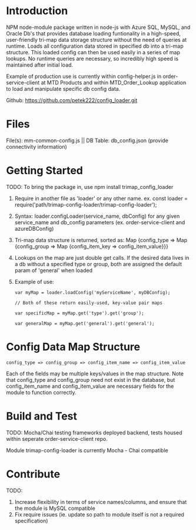 # Introduction
NPM node-module package written in node-js with Azure SQL, MySQL, and Oracle Db's that provides database loading funtionality in a high-speed, user-friendly tri-map data storage structure without the need of queries at runtime. Loads all configuration data stored in specified db into a tri-map structure. This loaded config can then be used easily in a series of map lookups. No runtime queries are necessary, so incredibly high speed is maintained after initial load. 

Example of production use is currently within config-helper.js in order-service-client at MTD Products and within MTD_Order_Lookup application to load and manipulate specific db config data.

Github: https://github.com/petek222/config_loader.git

# Files
File(s): mm-common-config.js || DB Table: db_config.json (provide connectivity information)

# Getting Started
TODO: To bring the package in, use npm install trimap_config_loader

1. Require in another file as 'loader' or any other name. ex. const loader = require('path/trimap-config-loader/trimap-config-loader');
2. Syntax: loader.configLoader(service_name, dbConfig) for any given service_name and db_config parameters (ex. order-service-client and azureDBConfig)
3. Tri-map data structure is returned, sorted as: Map {config_type => Map {config_group => Map {config_item_key => config_item_value}}}
4. Lookups on the map are just double get calls. If the desired data lives in a db without a specified type or group, both are assigned the default param of 'general' when loaded
5. Example of use: 

      `var myMap = loader.loadConfig('myServiceName', myDBConfig);`

      `// Both of these return easily-used, key-value pair maps`

      `var specificMap = myMap.get('type').get('group');`

      `var generalMap = myMap.get('general').get('general');`
      
# Config Data Map Structure

`config_type => config_group => config_item_name => config_item_value`

Each of the fields may be multiple keys/values in the map structure. Note that config_type and config_group need not exist in the database, but config_item_name and config_item_value are necessary fields for the module to function correctly.

# Build and Test
TODO: Mocha/Chai testing frameworks deployed backend, tests housed within seperate order-service-client repo. 

Module trimap-config-loader is currently Mocha - Chai compatible

# Contribute
TODO: 
1. Increase flexibility in terms of service names/columns, and ensure that the module is MySQL compatible
2. Fix require issues (ie. update so path to module itself is not a required specification)


